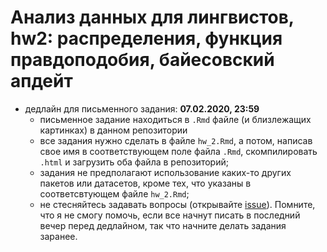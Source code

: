 # Анализ данных для лингвистов, hw2: распределения, функция правдоподобия, байесовский апдейт

* дедлайн для письменного задания: **07.02.2020, 23:59**
    * письменное задание находиться в `.Rmd` файле (и близлежащих картинках) в данном репозитории
    * все задания нужно сделать в файле `hw_2.Rmd`, а потом, написав свое имя в соответствующем поле файла `.Rmd`, скомпилировать `.html` и загрузить оба файла в репозиторий;
    * задания не предполагают использование каких-то других пакетов или датасетов, кроме тех, что указаны в соответсвтующем файле `hw_2.Rmd`;
    * не стесняйтесь задавать вопросы (открывайте [issue](https://help.github.com/en/github/managing-your-work-on-github/creating-an-issue)). Помните, что я не смогу помочь, если все начнут писать в последний вечер перед дедлайном, так что начните делать задания заранее.